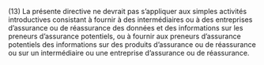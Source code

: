 (13) La présente directive ne devrait pas s’appliquer aux simples activités introductives consistant à fournir à des intermédiaires ou à des entreprises d’assurance ou de réassurance des données et des informations sur les preneurs d’assurance potentiels, ou à fournir aux preneurs d’assurance potentiels des informations sur des produits d’assurance ou de réassurance ou sur un intermédiaire ou une entreprise d’assurance ou de réassurance.